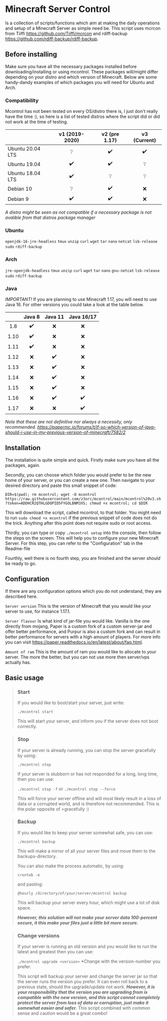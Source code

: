 # Minecraft Server Control
Is a collection of scripts/functions which aim at making the daily operations and setup of a Minecraft Server as simple need be. This script uses mcrcon from Tiiffi https://github.com/Tiiffi/mcrcon and rdiff-backup https://github.com/rdiff-backup/rdiff-backup.

## Before installing

Make sure you have all the necessary packages installed before downloading/installing or using mcontrol. These packages will/might differ depending on your distro and which version of Minecraft. Below are some handy-dandy examples of which packages you will need for Ubuntu and Arch.

### Compatibility
Mcontrol has not been tested on every OS/distro there is, I just don't really have the time :), so here is a list of tested distros where the script did or did not work at the time of testing.

|                        	| v1 (2019-2020) 	| v2 (pre 1.17) 	| v3 (Current) 	|
|------------------------	|:----------------:	|:-----------:	|:--------------:	|
| Ubuntu 20.04 LTS       	|        ❔       	|     ✔️     	|       ✔️      	|
| Ubuntu 19.04           	|        ✔️       	|     ✔️     	|       ❔      	|
| Ubuntu 18.04 LTS       	|        ✔️       	|     ❔     	|       ❔      	|
| Debian 10              	|        ❔       	|     ✔️     	|       ❌      	|
| Debian 9               	|        ✔️       	|     ✔️     	|       ❌      	|

*A distro might be seen as not compatible if a necessary package is not avalible from that distros package manager*

### Ubuntu

`openjdk-16-jre-headless`
`tmux`
`unzip`
`curl`
`wget`
`tar`
`nano`
`netcat`
`lsb-release`
`sudo`
`rdiff-backup`

### Arch

`jre-openjdk-headless`
`tmux`
`unzip`
`curl`
`wget`
`tar`
`nano`
`gnu-netcat`
`lsb-release`
`sudo`
`rdiff-backup`

### Java

*IMPORTANT!* If you are planning to use Minecraft 1.17, you will need to use Java 16. For other versions you could take a look at the table below.

|      | Java 8 | Java 11 | Java 16/17 |
|:------:|:--------:|:---------:|:------------:|
| 1.8  |    ✔️   |    ❌    |      ❌     |
| 1.10 |    ✔️   |    ❌    |      ❌     |
| 1.11 |    ✔️   |    ❌    |      ❌     |
| 1.12 |    ❌   |    ✔️    |      ❌     |
| 1.13 |    ❌   |    ✔️    |      ❌     |
| 1.14 |    ❌   |    ✔️    |      ❌     |
| 1.15 |    ❌   |    ✔️    |      ❌     |
| 1.16 |    ❌   |    ✔️    |      ✔️     |
| 1.17 |    ❌   |    ❌    |      ✔️     |

*Note that these are not definitive nor always a necessity, only recommended. https://papermc.io/forums/t/if-so-which-version-of-java-should-i-use-in-my-previous-version-of-minecraft/7582/2*

## Installation

The installation is quite simple and quick. Firstly make sure you have all the packages, again. 

Secondly, you can choose which folder you would prefer to be the new home of your server, or you can create a new one. Then navigate to your desired directory and paste this small snippet of code:

`DIR=$(pwd); rm mcontrol; wget -O mcontrol https://raw.githubusercontent.com/z3orc/mcontrol/main/mcontrol%20v3.sh?token=ADDHCR2QTHLGDOPID5FYGOLBNM3XS; chmod +x mcontrol; cd $DIR`

This will download the script, called mcontrol, to that folder. You might need to run `sudo chmod +x mcontrol` if the previous snippet of code does not do the trick. Anything after this point does not require sudo or root access.

Thirdly, you can type or copy `./mcontrol setup` into the console, then follow the steps on the screen. This will help you to configure your new Minecraft Server. For this step, you can refer to the "Configuration" tab in the Readme-file

Fourthly, well there is no fourth step, you are finished and the server *should* be ready to go.

## Configuration

If there are any configuration options which you do not understand, they are described here.

`Server version` This is the version of Minecraft that you would like your server to use, for instance 1.17.1.

`Server flavour` Is what kind of jar-file you would like. Vanilla is the one directly from mojang, Paper is a custom fork of a custom server-jar and offer better performance, and Purpur is also a custom fork and can result in better performance for servers with a high amount of players. For more info you can visit https://paper.readthedocs.io/en/latest/about/faq.html.

`Amount of ram` This is the amount of ram you would like to allocate to your server. The more the better, but you can not use more then server/vps actually has.

## Basic usage

>### Start
>
>If you would like to boot/start your server, just write:
>
>`./mcontrol start`
>
>This will start your server, and inform you if the server does not boot correctly.


>### Stop
>
>If your server is already running, you can stop the server gracefully by using:
>
>`./mcontrol stop`
>
>If your server is stubborn or has not responded for a long, long time, then you can use:
>
>`./mcontrol stop -f` or `./mcontrol stop --force`
>
>This will force your server offline and will most likely result in a loss of data or a corrupted world, and is therefore not recommended. This is the polar opposite of >gracefully :)

>### Backup
>
>If you would like to keep your server somewhat safe, you can use:
>
>`./mcontrol backup`
>
>This will make a mirror of all your server files and move them to the backups-directory.
>
>You can also make the process automatic, by using:
>
>`crontab -e`
>
>and pasting:
>
>`@hourly /directory/of/your/server/mcontrol backup`
>
>This will backup your server every hour, which might use a lot of disk space.
>
>***However, this solution will not make your server data 100-percent secure, it this make your files just a little bit more secure.***
>

>### Change versions
>
>If your server is running an old version and you would like to run the latest and greatest then you can use:
>
>`./mcontrol upgrade <version>` *Change <version> with the version-number you prefer.
> 
>This script will backup your server and change the server jar so that the server runs the version you prefer. It can even roll back to a previous state, should the upgrade/update not work. ***However, it is your responsibility that the version you are upgrading from is compatible with the new version, and this script cannot completely protect the server from loss of data or corruption, just make it somewhat easier and safer.*** This script combined with common sense and caution would be a great combo!
